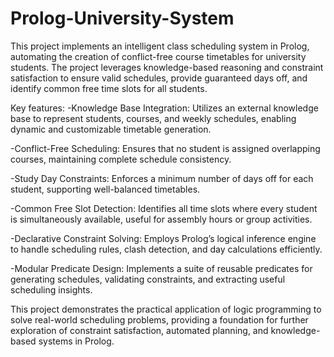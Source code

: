 # Prolog-University-System

This project implements an intelligent class scheduling system in Prolog, automating the creation of conflict-free course timetables for university students. The project leverages knowledge-based reasoning and constraint satisfaction to ensure valid schedules, provide guaranteed days off, and identify common free time slots for all students.

Key features:
-Knowledge Base Integration: Utilizes an external knowledge base to represent students, courses, and weekly schedules, enabling dynamic and customizable timetable generation.

-Conflict-Free Scheduling: Ensures that no student is assigned overlapping courses, maintaining complete schedule consistency.

-Study Day Constraints: Enforces a minimum number of days off for each student, supporting well-balanced timetables.

-Common Free Slot Detection: Identifies all time slots where every student is simultaneously available, useful for assembly hours or group activities.

-Declarative Constraint Solving: Employs Prolog’s logical inference engine to handle scheduling rules, clash detection, and day calculations efficiently.

-Modular Predicate Design: Implements a suite of reusable predicates for generating schedules, validating constraints, and extracting useful scheduling insights.

This project demonstrates the practical application of logic programming to solve real-world scheduling problems, providing a foundation for further exploration of constraint satisfaction, automated planning, and knowledge-based systems in Prolog.
